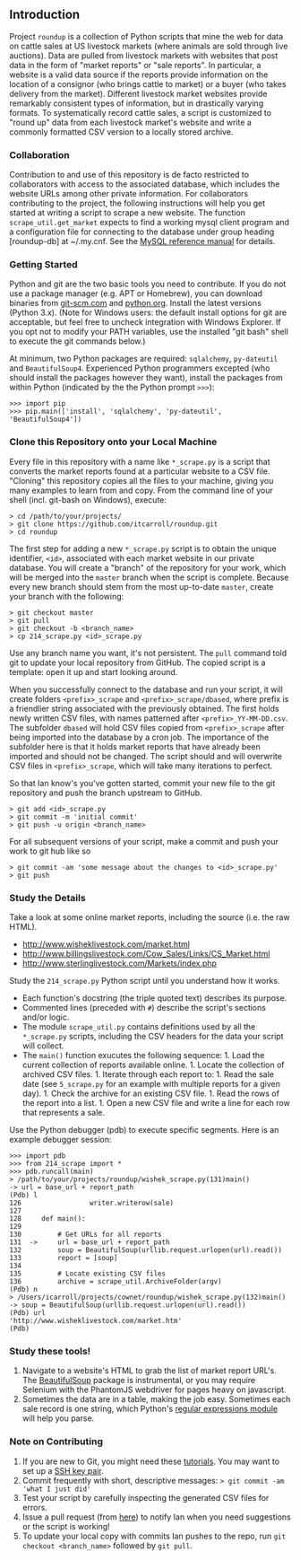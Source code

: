 ## Introduction
Project `roundup` is a collection of Python scripts that mine the web for data on cattle sales at US livestock markets (where animals are sold through live auctions).
Data are pulled from livestock markets with websites that post data in the form of "market reports" or "sale reports".
In particular, a website is a valid data source if the reports provide information on the location of a consignor (who brings cattle to market) or a buyer (who takes delivery from the market).
Different livestock market websites provide remarkably consistent types of information, but in drastically varying formats.
To systematically record cattle sales, a script is customized to "round up" data from each livestock market's website and write a commonly formatted CSV version to a locally stored archive.

### Collaboration
Contribution to and use of this repository is de facto restricted to collaborators with access to the associated database, which includes the website URLs among other private information. For collaborators contributing to the project, the following instructions will help you get started at writing a script to scrape a new website. The function `scrape_util.get_market` expects to find a working mysql client program and a configuration file for connecting to the database under group heading [roundup-db] at ~/.my.cnf. See the [MySQL reference manual](http://dev.mysql.com/doc/refman/5.7/en/option-files.html) for details.

### Getting Started

Python and git are the two basic tools you need to contribute. If you do not use a package manager (e.g. APT or Homebrew), you can download binaries from [git-scm.com](http://git-scm.com/downloads) and [python.org](http://python.org). Install the latest versions (Python 3.x). (Note for Windows users: the default install options for git are acceptable, but feel free to uncheck integration with Windows Explorer. If you opt not to modify your PATH variables, use the installed "git bash" shell to execute the git commands below.)

At minimum, two Python packages are required: `sqlalchemy`, `py-dateutil` and `BeautifulSoup4`. Experienced Python programmers excepted (who should install the packages however they want), install the packages from within Python (indicated by the the Python prompt `>>>`): 
```
>>> import pip
>>> pip.main(['install', 'sqlalchemy', 'py-dateutil', 'BeautifulSoup4'])
```

### Clone this Repository onto your Local Machine

Every file in this repository with a name like `*_scrape.py` is a script that converts the market reports found at a particular website to a CSV file. "Cloning" this repository copies all the files to your machine, giving you many examples to learn from and copy. From the command line of your shell (incl. git-bash on Windows), execute:
```
> cd /path/to/your/projects/
> git clone https://github.com/itcarroll/roundup.git
> cd roundup
```

The first step for adding a new `*_scrape.py` script is to obtain the unique identifier, `<id>`, associated with each market website in our private database.
You will create a "branch" of the repository for your work, which will be merged into the `master` branch when the script is complete.
Because every new branch should stem from the most up-to-date `master`, create your branch with the following:
```
> git checkout master
> git pull
> git checkout -b <branch_name>
> cp 214_scrape.py <id>_scrape.py
```
Use any branch name you want, it's not persistent. The `pull` command told git to update your local repository from GitHub.
The copied script is a template: open it up and start looking around.

When you successfully connect to the database and run your script, it will create folders `<prefix>_scrape` and `<prefix>_scrape/dbased`, where prefix is a friendlier string associated with the <id> previously obtained.
The first holds newly written CSV files, with names patterned after `<prefix>_YY-MM-DD.csv`.
The subfolder `dbased` will hold CSV files copied from `<prefix>_scrape` after being imported into the database by a cron job.
The importance of the subfolder here is that it holds market reports that have already been imported and should not be changed.
The script should and will overwrite CSV files in `<prefix>_scrape`, which will take many iterations to perfect.

So that Ian know's you've gotten started, commit your new file to the git repository and push the branch upstream to GitHub.
```
> git add <id>_scrape.py
> git commit -m 'initial commit'
> git push -u origin <branch_name>
```
For all subsequent versions of your script, make a commit and push your work to git hub like so
```
> git commit -am 'some message about the changes to <id>_scrape.py'
> git push
```

### Study the Details

Take a look at some online market reports, including the source (i.e. the raw HTML).
+ http://www.wisheklivestock.com/market.html
+ http://www.billingslivestock.com/Cow_Sales/Links/CS_Market.html
+ http://www.sterlinglivestock.com/Markets/index.php

Study the `214_scrape.py` Python script until you understand how it works.
+ Each function's docstring (the triple quoted text) describes its purpose.
+ Commented lines (preceded with `#`) describe the script's sections and/or logic.
+ The module `scrape_util.py` contains definitions used by all the `*_scrape.py` scripts, including the CSV headers for the data your script will collect.
+ The `main()` function exucutes the following sequence:
      1. Load the current collection of reports available online.
      1. Locate the collection of archived CSV files.
      1. Iterate through each report to:
         1. Read the sale date (see `5_scrape.py` for an example with multiple reports for a given day).
         1. Check the archive for an existing CSV file.
         1. Read the rows of the report into a list.
         1. Open a new CSV file and write a line for each row that represents a sale.

Use the Python debugger (pdb) to execute specific segments. Here is an example debugger session:
```
>>> import pdb
>>> from 214_scrape import *
>>> pdb.runcall(main)
> /path/to/your/projects/roundup/wishek_scrape.py(131)main()
-> url = base_url + report_path
(Pdb) l
126  	            writer.writerow(sale)
127  	
128  	def main():
129  	
130  	    # Get URLs for all reports
131  ->	    url = base_url + report_path
132  	    soup = BeautifulSoup(urllib.request.urlopen(url).read())
133  	    report = [soup]
134  	
135  	    # Locate existing CSV files
136  	    archive = scrape_util.ArchiveFolder(argv)
(Pdb) n
> /Users/icarroll/projects/cownet/roundup/wishek_scrape.py(132)main()
-> soup = BeautifulSoup(urllib.request.urlopen(url).read())
(Pdb) url
'http://www.wisheklivestock.com/market.htm'
(Pdb)
```

### Study these tools!

1. Navigate to a website's HTML to grab the list of market report URL's. The [BeautifulSoup](http://www.crummy.com/software/BeautifulSoup/bs4/doc/) package is instrumental, or you may require Selenium with the PhantomJS webdriver for pages heavy on javascript.
1. Sometimes the data are in a table, making the job easy. Sometimes each sale record is one string, which Python's [regular expressions module](https://docs.python.org/3/library/re.html?highlight=re#module-re) will help you parse.

### Note on Contributing

1. If you are new to Git, you might need these [tutorials](https://www.atlassian.com/git/tutorials). You may want to set up a [SSH key pair](https://github.com/settings/ssh).
1. Commit frequently with short, descriptive messages: `> git commit -am 'what I just did'`
1. Test your script by carefully inspecting the generated CSV files for errors.
1. Issue a pull request (from [here](https://github.com/itcarroll/roundup/branches)) to notify Ian when you need suggestions or the script is working!
1. To update your local copy with commits Ian pushes to the repo, run `git checkout <branch_name>` followed by `git pull`.
